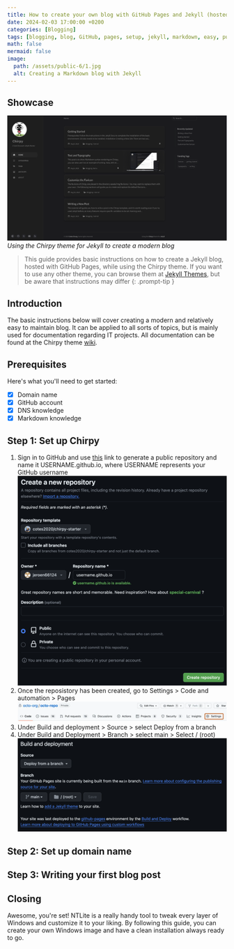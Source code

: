 ```yaml
---
title: How to create your own blog with GitHub Pages and Jekyll (hosted for free!)
date: 2024-02-03 17:00:00 +0200
categories: [Blogging]
tags: [blogging, blog, GitHub, pages, setup, jekyll, markdown, easy, publishing, Chirpy, share, social]
math: false
mermaid: false
image:
  path: /assets/public-6/1.jpg
  alt: Creating a Markdown blog with Jekyll
---
```


## Showcase
![1](/assets/public-6/2.png)
_Using the Chirpy theme for Jekyll to create a modern blog_

> This guide provides basic instructions on how to create a Jekyll blog, hosted with GitHub Pages, while using the Chirpy theme. If you want to use any other theme, you can browse them at [Jekyll Themes](https://jekyllrb.com/docs/themes/), but be aware that instructions may differ
{: .prompt-tip }

## Introduction
The basic instructions below will cover creating a modern and relatively easy to maintain blog. It can be applied to all sorts of topics, but is mainly used for documentation regarding IT projects. All documentation can be found at the Chirpy theme [wiki](https://github.com/cotes2020/jekyll-theme-chirpy/wiki).

## Prerequisites
Here's what you'll need to get started:
- [x] Domain name
- [x] GitHub account
- [x] DNS knowledge
- [x] Markdown knowledge

## Step 1: Set up Chirpy
1. Sign in to GitHub and use [this](https://github.com/cotes2020/chirpy-starter/generate) link to generate a public repository and name it USERNAME.github.io, where USERNAME represents your GitHub username
![1](/assets/public-6/3.png)
2. Once the reposistory has been created, go to Settings > Code and automation > Pages
![1](/assets/public-6/4.png)
3. Under Build and deployment > Source > select Deploy from a branch
4. Under Build and Deployment > Branch > select main > Select / (root)
![1](/assets/public-6/5.png)

## Step 2: Set up domain name

## Step 3: Writing your first blog post

## Closing

Awesome, you're set! NTLite is a really handy tool to tweak every layer of Windows and customize it to your liking. By following this guide, you can create your own Windows image and have a clean installation always ready to go. 
